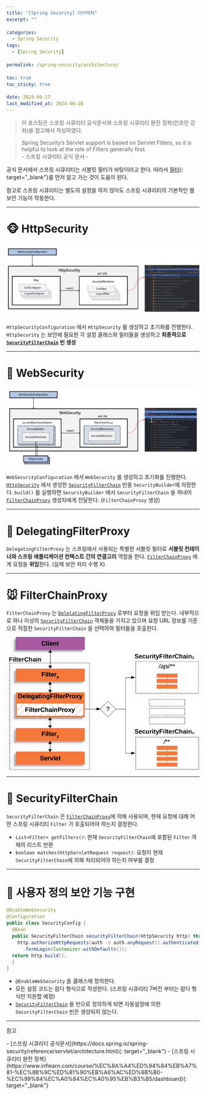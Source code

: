 ```yaml
---
title: "[Spring Security] 아키텍처"
excerpt: ""

categories:
  - Spring Security
tags:
  - [Spring Security]

permalink: /spring-security/architecture/

toc: true
toc_sticky: true

date: 2024-08-17
last_modified_at: 2024-08-28
---
```

<blockquote class="info">이 포스팅은 스프링 시큐리티 공식문서와 스프링 시큐리티 완전 정복(인프런 강좌)을 참고해서 작성하였다.</blockquote>

<blockquote>Spring Security’s Servlet support is based on Servlet Filters, so it is helpful to look at the role of Filters generally first.
<br>
- 스프링 시큐리티 공식 문서 -
</blockquote>

공식 문서에서 스프링 시큐리티는 서블릿 필터가 바탕이라고 한다. 따라서 [필터](https://ijnooyah.github.io/java/filter/){: target="_blank"}를 먼저 알고 가는 것이 도움이 된다.  

참고로 스프링 시큐리티는 별도의 설정을 하지 않아도 스프링 시큐리티의 기본적인 웹 보안 기능이 작동한다.

<!-- ---

# SecurityBuilder
- 빌더 클래스
- 웹 보안을 구성하는 빈(Bean) 객체와 설정 클래스 생성
- [HttpSecurity](#httpsecurity), [WebSecurity](#websecurity) 가 있음

---

# SecurityConfigurer
![security-builder-secruity-configurer](/assets/images/posts_img/spring-security/architecture/security-builder-secruity-configurer.png)
- 여러 초기화 설정에 관여
- HTTP 요청과 관련된 보안처리를 담당하는 필터들 생성 -->

---
# 🐵 HttpSecurity
![HttpSecurity](/assets/images/posts_img/spring-security/architecture/HttpSecurity.png)

`HttpSecurityConfiguration` 에서 `HttpSecurity` 를 생성하고 초기화를 진행한다. `HttpSecurity` 는 보안에 필요한 각 설정 클래스와 필터들을 생성하고 **최종적으로 [`SecurityFilterChain`](#-securityfilterchain) 빈 생성**

---

# 🐶 WebSecurity
![WebSecurity](/assets/images/posts_img/spring-security/architecture/WebSecurity.png)

`WebSecurityConfiguration` 에서 `WebSecurity` 를 생성하고 초기화를 진행한다. [`HttpSecurity`](#-httpsecurity) 에서 생성한 [`SecurityFilterChain`](#-securityfilterchain) 빈을 `SecurityBuilder`에 저장한다. `build()` 를 실행하면 `SecurityBuilder` 에서 `SecurityFilterChain` 을 꺼내어 [`FilterChainProxy`](#-filterchainproxy) 생성자에게 전달한다. (`FilterChainProxy` 생성)

<!-- ![debug](/assets/images/posts_img/spring-security/architecture/WebSecurity-debug.png) -->

---

# 🐷 DelegatingFilterProxy
`DelegatingFilterProxy` 는 스프링에서 사용되는 특별한 서블릿 필터로 **서블릿 컨테이너와 스프링 애플리케이션 컨텍스트 간의 연결고리** 역할을 한다. [`FilterChainProxy`](#-filterchainproxy) 에게 요청을 **위임**한다. (실제 보안 처리 수행 X)

---
# 🐭 FilterChainProxy
`FilterChainProxy` 는 [`DelelatingFilterProxy`](#-delegatingfilterproxy) 로부터 요청을 위임 받는다. <!--받고 보안 처리 역할을 함 -->
내부적으로 하나 이상의 [`SecurityFilterChain`](#-securityfilterchain) 객체들을 가지고 있으며 요청 URL 정보를 기준으로 적절한 `SecurityFilterChain` 을 선택하여 필터들을 호출한다.

![FilterChainProxy](/assets/images/posts_img/spring-security/architecture/multi-securityfilterchain.png)

---
# 🦊 SecurityFilterChain
`SecurityFilterChain` 은 [`FilterChainProxy`](#-filterchainproxy)에 의해 사용되며, 현재 요청에 대해 어떤 스프링 시큐리티 `Filter` 가 호출되어야 하는지 결정한다.
- `List<Filter> getFilters()`: 현재 `SecurityFilterChain`에 포함된 `Filter` 객체의 리스트 반환
- `boolean matches(HttpServletRequest request)`: 요청이 현재 `SecurityFilterChain`에 의해 처리되어야 하는지 여부를 결정 

---
# 🐻 사용자 정의 보안 기능 구현
```java
@EnableWebSecurity
@Configuration
public class SecurityConfig {
  @Bean
  public SecurityFilterChain securityFilterChain(HttpSecurity http) throws Exception {
    http.authorizeHttpRequests(auth -> auth.anyRequest().authenticated())
      .formLogin(Customizer.withDefaults());
  return http.build();
  }
}
```
- `@EnableWebSecurity` 을 클래스에 정의한다.
- 모든 설정 코드는 람다 형식으로 작성한다. (스프링 시큐리티 7버전 부터는 람다 형식만 지원할 예정)
- [`SecurityFilterChain`](#-securityfilterchain) 을 빈으로 정의하게 되면 자동설정에 의한 `SecurityFilterChain` 빈은 생성되지 않는다.

---

<p class="ref">참고</p>
- [스프링 시큐리티 공식문서](https://docs.spring.io/spring-security/reference/servlet/architecture.html){: target="_blank"}
- [스프링 시큐리티 완전 정복](https://www.inflearn.com/course/%EC%8A%A4%ED%94%84%EB%A7%81-%EC%8B%9C%ED%81%90%EB%A6%AC%ED%8B%B0-%EC%99%84%EC%A0%84%EC%A0%95%EB%B3%B5/dashboard){: target="_blank"}

